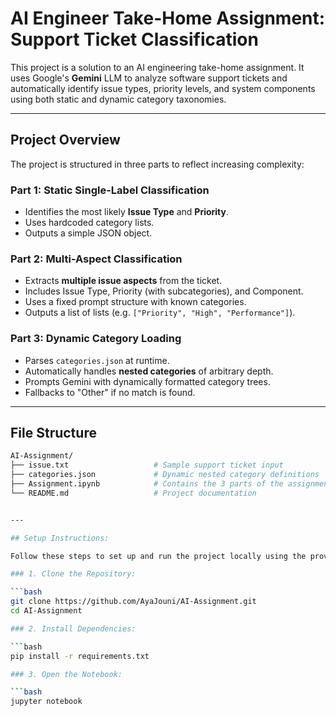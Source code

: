 # AI Engineer Take-Home Assignment: Support Ticket Classification

This project is a solution to an AI engineering take-home assignment. It uses Google's **Gemini** LLM to analyze software support tickets and automatically identify issue types, priority levels, and system components using both static and dynamic category taxonomies.

---

## Project Overview

The project is structured in three parts to reflect increasing complexity:

### Part 1: Static Single-Label Classification
- Identifies the most likely **Issue Type** and **Priority**.
- Uses hardcoded category lists.
- Outputs a simple JSON object.

### Part 2: Multi-Aspect Classification
- Extracts **multiple issue aspects** from the ticket.
- Includes Issue Type, Priority (with subcategories), and Component.
- Uses a fixed prompt structure with known categories.
- Outputs a list of lists (e.g. `["Priority", "High", "Performance"]`).

### Part 3: Dynamic Category Loading
- Parses `categories.json` at runtime.
- Automatically handles **nested categories** of arbitrary depth.
- Prompts Gemini with dynamically formatted category trees.
- Fallbacks to "Other" if no match is found.

---

## File Structure

```bash
AI-Assignment/
├── issue.txt                   # Sample support ticket input
├── categories.json             # Dynamic nested category definitions
├── Assignment.ipynb            # Contains the 3 parts of the assignment
└── README.md                   # Project documentation


---

## Setup Instructions:

Follow these steps to set up and run the project locally using the provided `.ipynb` notebook.

### 1. Clone the Repository:

```bash
git clone https://github.com/AyaJouni/AI-Assignment.git
cd AI-Assignment

### 2. Install Dependencies:

```bash
pip install -r requirements.txt

### 3. Open the Notebook:

```bash
jupyter notebook



